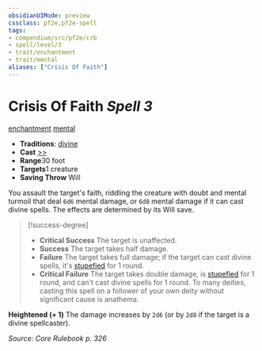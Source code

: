 ```yaml
---
obsidianUIMode: preview
cssclass: pf2e,pf2e-spell
tags:
- compendium/src/pf2e/crb
- spell/level/3
- trait/enchantment
- trait/mental
aliases: ["Crisis Of Faith"]
---
```

# Crisis Of Faith *Spell 3*   
[enchantment](../../Rules/traits/enchantment.md)  [mental](../../Rules/traits/mental.md)  

- **Traditions**: [divine](../../Rules/traits/divine.md)
- **Cast** [>>](../../Rules/core-rulebook/chapter-9-playing-the-game.md#Actions "Two-Action") 
- **Range**30 foot
- **Targets**1 creature
- **Saving Throw** Will

You assault the target's faith, riddling the creature with doubt and mental turmoil that deal `6d6` mental damage, or `6d8` mental damage if it can cast divine spells. The effects are determined by its Will save.

> [!success-degree] 
> - **Critical Success** The target is unaffected.
> - **Success** The target takes half damage.
> - **Failure** The target takes full damage; if the target can cast divine spells, it's [stupefied](../../Rules/conditions.md#Stupefied) for 1 round.
> - **Critical Failure** The target takes double damage, is [stupefied](../../Rules/conditions.md#Stupefied) for 1 round, and can't cast divine spells for 1 round. To many deities, casting this spell on a follower of your own deity without significant cause is anathema.

**Heightened (+ 1)** The damage increases by `2d6` (or by `2d8` if the target is a divine spellcaster).

*Source: Core Rulebook p. 326*